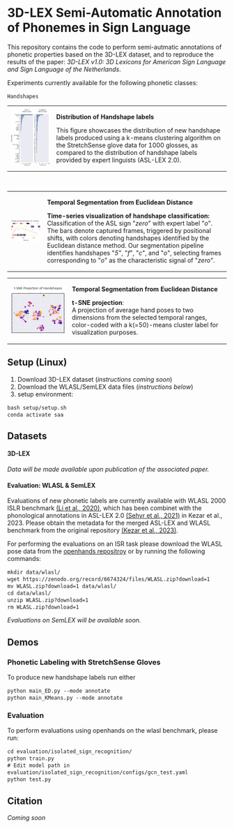 # 3D-LEX Semi-Automatic Annotation of Phonemes in Sign Language

This repository contains the code to perform semi-autmatic annotations of phonetic properties based on the 3D-LEX dataset, and to reproduce the results of the paper: _3D-LEX v1.0: 3D Lexicons for American Sign Language and Sign Language of the Netherlands_.

Experiments currently available for the following phonetic classes:

    Handshapes


<table style="border-collapse: collapse; border: none;">
<tr>
<td style="border: none;">

<img src="figures/handshape_distributions.png" alt="Handshape Distribution"  width="500" />


</td>
<td style="border: none;">

<span style="font-weight: bold;">Distribution of Handshape labels</span>

This figure showcases the distribution of new handshape labels produced using a k-means clustering algorithm on the StretchSense glove data for 1000 glosses, as compared to the distribution of handshape labels provided by expert linguists (ASL-LEX 2.0).

</td>
</tr>
</table><br>

<table style="border-collapse: collapse; border: none;">
<tr>
<td style="border: none;">

<img src="figures/euclidean_segmentation.png" alt="Handshape Distribution"  width="500" />


</td>
<td style="border: none;">

<span style="font-weight: bold;">Temporal Segmentation from Euclidean Distance</span>

<p><strong>Time-series visualization of handshape classification:</strong><br> Classification of the ASL sign "<em>zero</em>" with expert label "<em>o</em>". The bars denote captured frames, triggered by positional shifts, with colors denoting handshapes identified by the Euclidean distance method. Our segmentation pipeline identifies handshapes "<em>5</em>", "<em>f</em>", "<em>c</em>", and "<em>o</em>", selecting frames corresponding to "<em>o</em>" as the characteristic signal of "<em>zero</em>".</p>


</td>
</tr>
</table>

<table style="border-collapse: collapse; border: none;">
<tr>
<td style="border: none;">

<img src="figures/k_means.png" alt="Handshape Distribution"  width="500" />


</td>
<td style="border: none;">

<span style="font-weight: bold;">Temporal Segmentation from Euclidean Distance</span>

<strong>t-SNE projection</strong>:<br> A projection of average hand poses to two dimensions from the selected temporal ranges, color-coded with a k(=50)-means cluster label for visualization purposes.


</td>
</tr>
</table>

## Setup (Linux)

1. Download 3D-LEX dataset (_instructions coming soon_)
2. Download the WLASL/SemLEX data files (_instructions below_)
3. setup environment: 

```
bash setup/setup.sh
conda activate saa
```


## Datasets
#### 3D-LEX
_Data will be made available upon publication of the associated paper._


#### Evaluation: WLASL & SemLEX
Evaluations of new phonetic labels are currently available with WLASL 2000 ISLR benchmark [(Li et al., 2020)](https://arxiv.org/abs/1910.11006), which has been combinet with the phonological annotations in ASL-LEX 2.0 [(Sehyr et al., 2021)](https://academic.oup.com/jdsde/article/26/2/263/6142509) in Kezar et al., 2023. Please obtain the metadata for the merged ASL-LEX and WLASL benchmark from the original repository [(Kezar et al., 2023)](https://github.com/leekezar/Modeling-ASL-Phonology/tree/main/training_data). 

For performing the evaluations on an ISR task please download the WLASL pose data from the [openhands repositroy](https://openhands.ai4bharat.org/en/latest/instructions/datasets.html) or by running the following commands: 

```
mkdir data/wlasl/
wget https://zenodo.org/record/6674324/files/WLASL.zip?download=1
mv WLASL.zip?download=1 data/wlasl/
cd data/wlasl/
unzip WLASL.zip?download=1
rm WLASL.zip?download=1
```
_Evaluations on SemLEX will be available soon._

## Demos
### Phonetic Labeling with StretchSense Gloves
To produce new handshape labels run either

```
python main_ED.py --mode annotate
python main_KMeans.py --mode annotate
```

### Evaluation
To perform evaluations using openhands on the wlasl benchmark, please run:

```
cd evaluation/isolated_sign_recognition/
python train.py
# Edit model path in evaluation/isolated_sign_recognition/configs/gcn_test.yaml
python test.py
```


## Citation
_Coming soon_
